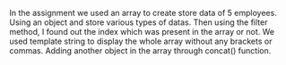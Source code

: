 In the assignment we used an array to create store data of 5 employees. Using an object and store various types of datas. Then using the filter method, I found out the index which was present in the array or not. We used template string to display the whole array without any brackets or commas. Adding another object in the array through concat() function.